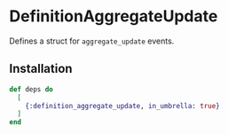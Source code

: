 # DefinitionAggregateUpdate

Defines a struct for `aggregate_update` events.

## Installation

```elixir
def deps do
  [
    {:definition_aggregate_update, in_umbrella: true}
  ]
end
```

